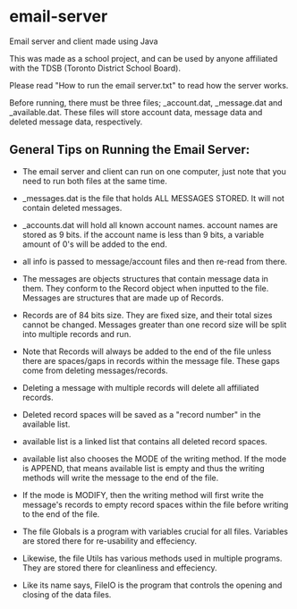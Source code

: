 # email-server
Email server and client made using Java

This was made as a school project, and can be used by anyone affiliated with the TDSB (Toronto District School Board).

Please read "How to run the email server.txt" to read how the server works.

Before running, there must be three files; _account.dat, _message.dat and _available.dat. These files will store account data, message data and deleted message data, respectively.

## General Tips on Running the Email Server:
- The email server and client can run on one computer, just note that you need to run both files at the same time.

- _messages.dat is the file that holds ALL MESSAGES STORED. It will not contain deleted messages.
- _accounts.dat will hold all known account names. account names are stored as 9 bits. if the account name is less than 9 bits, a variable amount of 0's will be added to the end.
- all info is passed to message/account files and then re-read from there.
- The messages are objects structures that contain message data in them. They conform to the Record object when inputted to the file. Messages are structures that are made up of Records.
- Records are of 84 bits size. They are fixed size, and their total sizes cannot be changed. Messages greater than one record size will be split into multiple records and run.
- Note that Records will always be added to the end of the file unless there are spaces/gaps in records within the message file.
These gaps come from deleting messages/records.
- Deleting a message with multiple records will delete all affiliated records.	
- Deleted record spaces will be saved as a "record number" in the available list. 
- available list is a linked list that contains all deleted record spaces.
- available list also chooses the MODE of the writing method. If the mode is APPEND, that means available list is empty and thus
the writing methods will write the message to the end of the file.
- If the mode is MODIFY, then the writing method will first write the message's records to empty record spaces within the file
before writing to the end of the file.
- The file Globals is a program with variables crucial for all files. Variables are stored there for re-usability and effeciency.
- Likewise, the file Utils has various methods used in multiple programs. They are stored there for cleanliness and effeciency.
- Like its name says, FileIO is the program that controls the opening and closing of the data files.
